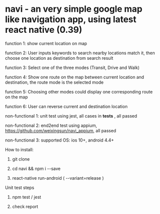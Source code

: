 # navi - an very simple google map like navigation app, using latest react native (0.39)

function 1: show current location on map

function 2: User inputs keywords to search nearby locations match it, then choose one location as destination from search result

function 3: Select one of the three modes (Transit, Drive and Walk)

function 4: Show one route on the map between current location and destination, the route mode is the selected mode

function 5: Choosing other modes could display one corresponding route on the map

function 6: User can reverse current and destination location

non-functional 1: unit test using jest, all cases in __tests__ , all passed

non-functional 2: end2end test using appium, https://github.com/weixingsun/navi_appium, all passed

non-functional 3: supported OS: ios 10+, android 4.4+

How to install:

1. git clone 

2. cd navi && npm i --save

3. react-native run-android ( --variant=release )

Unit test steps

1. npm test / jest

2. check report


